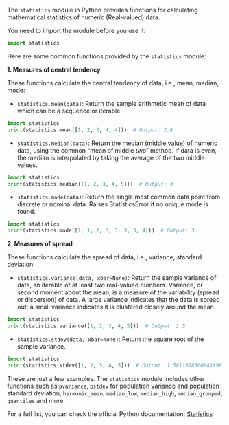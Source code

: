 The `statistics` module in Python provides functions for calculating mathematical statistics of numeric (Real-valued) data.

You need to import the module before you use it:

```python
import statistics
```

Here are some common functions provided by the `statistics` module:

**1. Measures of central tendency**

These functions calculate the central tendency of data, i.e., mean, median, mode:

- `statistics.mean(data)`: Return the sample arithmetic mean of data which can be a sequence or iterable.
  
```python
import statistics
print(statistics.mean([1, 2, 3, 4, 4]))  # Output: 2.8
```

- `statistics.median(data)`: Return the median (middle value) of numeric data, using the common “mean of middle two” method. If data is even, the median is interpolated by taking the average of the two middle values.

```python
import statistics
print(statistics.median([1, 2, 3, 4, 5]))  # Output: 3
```

- `statistics.mode(data)`: Return the single most common data point from discrete or nominal data. Raises StatisticsError if no unique mode is found.

```python
import statistics
print(statistics.mode([1, 1, 2, 3, 3, 3, 3, 4]))  # Output: 3
```

**2. Measures of spread**

These functions calculate the spread of data, i.e., variance, standard deviation:

- `statistics.variance(data, xbar=None)`: Return the sample variance of data, an iterable of at least two real-valued numbers. Variance, or second moment about the mean, is a measure of the variability (spread or dispersion) of data. A large variance indicates that the data is spread out; a small variance indicates it is clustered closely around the mean.

```python
import statistics
print(statistics.variance([1, 2, 3, 4, 5]))  # Output: 2.5
```

- `statistics.stdev(data, xbar=None)`: Return the square root of the sample variance.

```python
import statistics
print(statistics.stdev([1, 2, 3, 4, 5]))  # Output: 1.5811388300841898
```

These are just a few examples. The `statistics` module includes other functions such as `pvariance`, `pstdev` for population variance and population standard deviation, `harmonic_mean`, `median_low`, `median_high`, `median_grouped`, `quantiles` and more. 

For a full list, you can check the official Python documentation: [Statistics](https://docs.python.org/3/library/statistics.html)